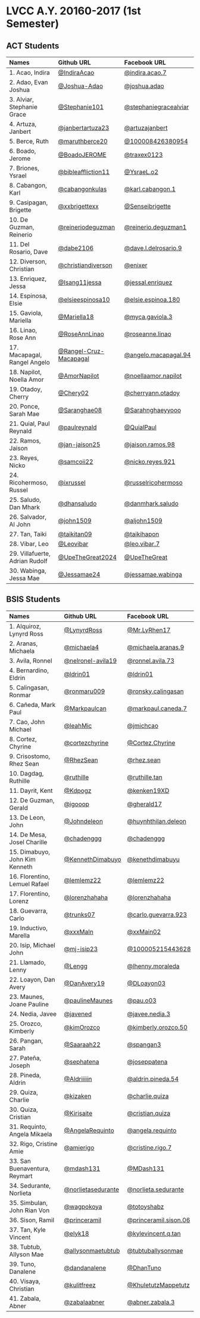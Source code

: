 # LVCC A.Y. 20160-2017 (1st Semester)

## ACT Students

| Names | Github URL | Facebook URL |
|:----------|:-------------|:------|
| 1. Acao, Indira | [@IndiraAcao](https://github.com/IndiraAcao) | [@indira.acao.7](https://www.facebook.com/indira.acao.7) |
| 2. Adao, Evan Joshua | [@Joshua-Adao](https://github.com/Joshua-Adao) | [@joshua.adao](https://facebook.com/joshua.adao) |
| 3. Alviar, Stephanie Grace | [@Stephanie101](https://github.com/Stephanie101) | [@stephaniegracealviar](https://facebook.com/stephaniegracealviar) |
| 4. Artuza, Janbert | [@janbertartuza23](https://github.com/janbertartuza23) | [@artuzajanbert](https://facebook.com/artuzajanbert) |
| 5. Berce, Ruth | [@maruthberce20](https://github.com/maruthberce20) | [@100008426380954](https://facebook.com/profile.php?id=100008426380954) |
| 6. Boado, Jerome | [@BoadoJEROME](https://github.com/BoadoJEROME) | [@traxex0123](https://facebook.com/traxex0123) |
| 7. Briones, Ysrael | [@bibleaffliction11](https://github.com/bibleaffliction11) | [@YsraeL.o2](https://facebook.com/YsraeL.o2) |
| 8. Cabangon, Karl | [@cabangonkulas](https://github.com/cabangonkulas) | [@karl.cabangon.1](https://facebook.com/karl.cabangon.1) |
| 9. Casipagan, Brigette | [@xxbrigettexx](https://github.com/xxbrigettexx) | [@Senseibrigette](https://facebook.com/Senseibrigette) |
| 10. De Guzman, Reinerio | [@reineriodeguzman](https://github.com/reineriodeguzman) | [@reinerio.deguzman1](https://facebook.com/reinerio.deguzman1) |
| 11. Del Rosario, Dave | [@dabe2106](https://github.com/dabe2106) | [@dave.l.delrosario.9](https://facebook.com/dave.l.delrosario.9) |
| 12. Diverson, Christian | [@christiandiverson](https://github.com/christiandiverson) | [@enixer](https://facebook.com/enixer) |
| 13. Enriquez, Jessa | [@Isang11jessa](https://github.com/Isang11jessa) | [@jessal.enriquez](https://facebook.com/jessal.enriquez) |
| 14. Espinosa, Elsie | [@elsieespinosa10](https://github.com/elsieespinosa10) | [@elsie.espinoa.180](http://www.facebook.com/elsie.espinoa.180) |
| 15. Gaviola, Mariella | [@Mariella18](https://github.com/Mariella18) | [@myca.gaviola.3](https://facebook.com/myca.gaviola.3) |
| 16. Linao, Rose Ann | [@RoseAnnLinao](https://github.com/RoseAnnLinao) | [@roseanne.linao](https://facebook.com/roseanne.linao) |
| 17. Macapagal, Rangel Angelo | [@Rangel-Cruz-Macapagal](https://github.com/Rangel-Cruz-Macapagal) | [@angelo.macapagal.94](https://facebook.com/angelo.macapagal.94) |
| 18. Napilot, Noella Amor | [@AmorNapilot](https://github.com/AmorNapilot) | [@noellaamor.napilot](https://www.facebook.com/noellaamor.napilot) |
| 19. Otadoy, Cherry | [@Chery02](https://github.com/Chery02) | [@cherryann.otadoy](https://facebook.com/cherryann.otadoy) |
| 20. Ponce, Sarah Mae | [@Saranghae08](https://github.com/Saranghae08) | [@Sarahnghaeyyooo](https://facebook.com/Sarahnghaeyyooo) |
| 21. Quial, Paul Reynald | [@paulreynald](https://github.com/paulreynald) | [@QuialPaul](https://facebook.com/QuialPaul) |
| 22. Ramos, Jaison | [@jan-jaison25](https://github.com/jan-jaison25) | [@jaison.ramos.98](https://facebook.com/jaison.ramos.98) |
| 23. Reyes, Nicko | [@samcoii22](https://github.com/samcoii22) | [@nicko.reyes.921](https://facebook.com/nicko.reyes.921) |
| 24. Ricohermoso, Russel | [@ixrussel](https://github.com/ixrussel) | [@russelricohermoso](http://facebook.com/russelricohermoso) |
| 25. Saludo, Dan Mhark | [@dhansaludo](https://github.com/dhansaludo) | [@danmhark.saludo](https://facebook.com/danmhark.saludo) |
| 26. Salvador, Al John | [@john1509](https://github.com/john1509) | [@aljohn1509](https://facebook.com/aljohn1509) |
| 27. Tan, Taiki | [@taikitan09](https://github.com/taikitan09) | [@taikihapon](https://facebook.com/taikihapon) |
| 28. Vibar, Leo | [@Leovibar](https://github.com/Leovibar) | [@leo.vibar.7](https://facebook.com/leo.vibar.7) |
| 29. Villafuerte, Adrian Rudolf | [@UpeTheGreat2024](https://github.com/UpeTheGreat2024) | [@UpeTheGreat](http://facebook.com/UpeTheGreat) |
| 30. Wabinga, Jessa Mae | [@Jessamae24](https://github.com/Jessamae24) | [@jessamae.wabinga](https://facebook.com/jessamae.wabinga )|

## BSIS Students

| Names | Github URL | Facebook URL |
|:----------|:-------------|:------|
| 1. Alquiroz, Lynyrd Ross | [@LynyrdRoss](https://github.com/LynyrdRoss) | [@Mr.LyRhen17](https://facebook.com/Mr.LyRhen17) |
| 2. Aranas, Michaela | [@michaela4](https://github.com/michaela4) | [@michaela.aranas.9](https://facebook.com/michaela.aranas.9) |
| 3. Avila, Ronnel | [@nelronel-avila19](https://github.com/nelronel-avila19) | [@ronnel.avila.73](https://facebook.com/ronnel.avila.73) |
| 4. Bernardino, Eldrin | [@ldrin01](https://github.com/ldrin01) | [@ldrin01](https://facebook.com/ldrin01) |
| 5. Calingasan, Ronmar | [@ronmaru009](https://github.com/ronmaru009) | [@ronsky.calingasan](https://facebook.com/ronsky.calingasan) |
| 6. Cañeda, Mark Paul | [@Markpaulcan](https://github.com/Markpaulcan) | [@markpaul.caneda.7](https://facebook.com/markpaul.caneda.7) |
| 7. Cao, John Michael | [@leahMic](https://github.com/leahMic) | [@jmichcao](https://facebook.com/jmichcao) |
| 8. Cortez, Chyrine | [@cortezchyrine](https://github.com/cortezchyrine) | [@Cortez.Chyrine](https://facebook.com/Cortez.Chyrine) |
| 9. Crisostomo, Rhez Sean | [@RhezSean](https://github.com/RhezSean) | [@rhez.sean](https://facebook.com/rhez.sean) |
| 10. Dagdag, Ruthille | [@ruthille](https://github.com/ruthille) | [@ruthille.tan](https://www.facebook.com/ruthille.tan) |
| 11. Dayrit, Kent | [@Kdpogz](https://github.com/Kdpogz) | [@kenken19XD](https://facebook.com/kenken19XD) |
| 12. De Guzman, Gerald | [@igooop](https://github.com/igooop) | [@gherald17](https://facebook.com/gherald17) |
| 13. De Leon, John | [@Johndeleon](https://github.com/Johndeleon) | [@huynhthilan.deleon](https://facebook.com/huynhthilan.deleon) |
| 14. De Mesa, Josel Charille | [@chadenggg](https://github.com/chadenggg) | [@chadenggg](https://facebook.com/chadenggg) |
| 15. Dimabuyo, John Kim Kenneth | [@KennethDimabuyo](https://github.com/KennethDimabuyo) | [@kenethdimabuyu](https://facebook.com/kenethdimabuyu) |
| 16. Florentino, Lemuel Rafael | [@lemlemz22](https://github.com/lemlemz22) | [@lemlemz22](https://facebook.com/lemlemz22) |
| 17. Florentino, Lorenz | [@lorenzhahaha](https://github.com/lorenzhahaha) | [@lorenzhahaha](https://facebook.com/lorenzhahaha) |
| 18. Guevarra, Carlo | [@trunks07](https://github.com/trunks07) | [@carlo.guevarra.923](https://facebook.com/carlo.guevarra.923) |
| 19. Inductivo, Marella | [@xxxMaIn](https://github.com/xxxMaIn) | [@xxMain02](https://facebook.com/xxMain02) |
| 20. Isip, Michael John | [@mj-isip23](https://github.com/mj-isip23) | [@100005215443628](https://facebook.com/profile.php?id=100005215443628) |
| 21. Llamado, Lenny | [@Lengg](https://github.com/Lengg) | [@lhenny.moraleda](https://facebook.com/lhenny.moraleda) |
| 22. Loayon, Dan Avery | [@DanAvery19](https://github.com/DanAvery19) | [@DLoayon03](https://facebook.com/DLoayon03) |
| 23. Maunes, Joane Pauline | [@paulineMaunes](https://github.com/paulineMaunes) | [@pau.o03](https://facebook.com/pau.o03) |
| 24. Nedia, Javee | [@javened](https://github.com/javened) | [@javee.nedia.3](https://facebook.com/javee.nedia.3) |
| 25. Orozco, Kimberly | [@kimOrozco](https://github.com/kimOrozco) | [@kimberly.orozco.50](https://facebook.com/kimberly.orozco.50) |
| 26. Pangan, Sarah | [@Saaraah22](https://github.com/Saaraah22) | [@spangan3](https://facebook.com/spangan3) |
| 27. Pateña, Joseph | [@sephatena](https://github.com/sephatena) | [@joseppatena](http://facebook.com/joseppatena) |
| 28. Pineda, Aldrin | [@Aldriiiiin](https://github.com/Aldriiiiin) | [@aldrin.pineda.54](https://facebook.com/aldrin.pineda.54) |
| 29. Quiza, Charlie | [@kizaken](https://github.com/kizaken) | [@charlie.quiza](https://facebook.com/charlie.quiza) |
| 30. Quiza, Cristian | [@Kirisaite](https://github.com/Kirisaite) | [@cristian.quiza](https://facebook.com/cristian.quiza) |
| 31. Requinto, Angela Mikaela  | [@AngelaRequinto](https://github.com/AngelaRequinto) | [@angela.requinto](https://facebook.com/angela.requinto) |
| 32. Rigo, Cristine Amie | [@amierigo](https://github.com/amierigo) | [@cristine.rigo.7](https://facebook.com/cristine.rigo.7) |
| 33. San Buenaventura, Reymart | [@mdash131](https://github.com/mdash131) | [@MDash131](https://facebook.com/MDash131) |
| 34. Sedurante, Norlieta  | [@norlietasedurante](https://github.com/norlietasedurante) | [@norlieta.sedurante](https://facebook.com/norlieta.sedurante) |
| 35. Simbulan, John Rian Von | [@wagpokoya](https://github.com/wagpokoya) | [@totoyshabz](https://facebook.com/totoyshabz) |
| 36. Sison, Ramil | [@princeramil](https://github.com/princeramil) | [@princeramil.sison.06](https://facebook.com/princeramil.sison.06) |
| 37. Tan, Kyle Vincent | [@elyk18](https://github.com/elyk18) | [@kylevincent.q.tan](https://facebook.com/kylevincent.q.tan) |
| 38. Tubtub, Allyson Mae | [@allysonmaetubtub](https://github.com/allysonmaetubtub) | [@tubtuballysonmae](http://facebook.com/tubtuballysonmae) |
| 39. Tuno, Danalene | [@dandanalene](https://github.com/dandanalene) | [@DhanTuno](https://facebook.com/DhanTuno) |
| 40. Visaya, Christian | [@kulitfreez](https://github.com/kulitfreez) | [@KhuletutzMappetutz](https://facebook.com/KhuletutzMappetutz) |
| 41. Zabala, Abner | [@zabalaabner](https://github.com/zabalaabner) | [@abner.zabala.3](https://facebook.com/abner.zabala.3) |
